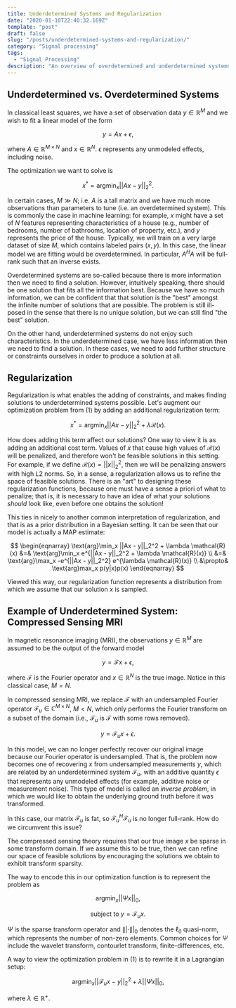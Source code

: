 ```yaml
---
title: Underdetermined Systems and Regularization
date: "2020-01-10T22:40:32.169Z"
template: "post"
draft: false
slug: "/posts/underdetermined-systems-and-regularization/"
category: "Signal processing"
tags:
  - "Signal Processing"
description: "An overview of overdetermined and underdetermined systems, the role of regularization, and applications to compressed sensing."
---
```


## Underdetermined vs. Overdetermined Systems
In classical least squares, we have a set of observation data $y \in \mathbb{R}^M$ and we wish to fit a linear model of the form

$$
y = A x + \epsilon,
$$ 

where $A \in \mathbb{R}^{M \times N}$ and $x \in \mathbb{R}^N$. $\epsilon$ represents any unmodeled effects, including noise.

The optimization we want to solve is 

$$
x^* = \text{arg}\min_x ||Ax - y||_2^2. \tag{1}
$$

In certain cases, $M \gg N$; i.e. $A$ is a tall matrix and we have much more observations than parameters to tune (i.e. an overdetermined system). This is commonly the case in machine learning: for example, $x$ might have a set of $N$ features representing characteristics of a house (e.g., number of bedrooms, number of bathrooms, location of property, etc.), and $y$ represents the price of the house. Typically, we will train on a very large dataset of size $M$, which contains labeled pairs $(x, y)$. In this case, the linear model we are fitting would be overdetermined. In particular, $A^HA$ will be full-rank such that an inverse exists.

Overdetermined systems are so-called because there is more information then we need to find a solution. However, intuitively speaking, there should be one solution that fits all the information best. Because we have so much information, we can be confident that that solution is the "best" amongst the infinite number of solutions that are possible. The problem is still ill-posed in the sense that there is no unique solution, but we can still find "the best" solution. 

On the other hand, underdetermined systems do not enjoy such characteristics. In the underdetermined case, we have less information then we need to find a solution. In these cases, we need to add further structure or constraints ourselves in order to produce a solution at all. 

## Regularization 
Regularization is what enables the adding of constraints, and makes finding solutions to underdetermined systems possible. Let's augment our optimization problem from $(1)$ by adding an additional regularization term:

$$
x^* = \text{arg}\min_x ||Ax - y||_2^2 + \lambda \mathcal{R}(x). 
$$

How does adding this term affect our solutions? One way to view it is as adding an additional cost term. Values of $x$ that cause high values of $\mathcal{R}(x)$ will be penalized, and therefore won't be feasible solutions in this setting. For example, if we define $\mathcal{R}(x) = ||x||_2^2$, then we will be penalizing answers with high $L2$ norms. So, in a sense, a regularization allows us to refine the space of feasible solutions. There is an "art" to designing these regularization functions, because one must have a sense a priori of what to penalize; that is, it is necessary to have an idea of what your solutions *should* look like, even before one obtains the solution!

This ties in nicely to another common interpretation of regularization, and that is as a prior distribution in a Bayesian setting. It can be seen that our model is actually a MAP estimate:

$$
\begin{eqnarray}
\text{arg}\min_x ||Ax - y||_2^2 + \lambda \mathcal{R}(x) 
&=& \text{arg}\min_x e^{||Ax - y||_2^2 + \lambda \mathcal{R}(x)} \\
&=& \text{arg}\max_x -e^{||Ax - y||_2^2} e^{\lambda \mathcal{R}(x)} \\
&\propto& \text{arg}max_x p(y|x)p(x) 
\end{eqnarray}
$$

Viewed this way, our regularization function represents a distribution from which we assume that our solution $x$ is sampled.

## Example of Underdetermined System: Compressed Sensing MRI
In magnetic resonance imaging (MRI), the observations $y \in \mathbb{R}^M$ are assumed to be the output of the forward model

$$
y = \mathcal{F}x + \epsilon,
$$

where $\mathcal{F}$ is the Fourier operator and $x \in \mathbb{R}^N$ is the true image. Notice in this classical case, $M=N$.

In compressed sensing MRI, we replace $\mathcal{F}$ with an undersampled Fourier operator $\mathcal{F}_u \in \mathbb{C}^{M \times N}$, $M<N$, which only performs the Fourier transform on a subset of the domain (i.e., $\mathcal{F}_u$ is $\mathcal{F}$ with some rows removed).

$$
y = \mathcal{F}_u x + \epsilon.
$$

In this model, we can no longer perfectly recover our original image because our Fourier operator is undersampled. That is, the problem now becomes one of recovering $x$ from undersampled measurements $y$, which are related by an underdetermined system $\mathcal{F}_u$, with an additive quantity $\epsilon$ that represents any unmodeled effects (for example, additive noise or measurement noise). This type of model is called an *inverse problem*, in which we would like to obtain the underlying ground truth before it was transformed.

In this case, our matrix $\mathcal{F}_u$ is fat, so $\mathcal{F}_u^H\mathcal{F}_u$ is no longer full-rank. How do we circumvent this issue?

The compressed sensing theory requires that our true image $x$ be sparse in some transform domain. If we assume this to be true, then we can refine our space of feasible solutions by encouraging the solutions we obtain to exhibit transform sparsity.

The way to encode this in our optimization function is to represent the problem as

$$
\text{arg}\min_x ||\Psi x||_0, \tag{1}
$$ 

$$
\text{   subject to   } y = \mathcal{F}_u x.
$$

$\Psi$ is the sparse transform operator and $\||\cdot\||_0$ denotes the $\ell_0$ quasi-norm, which represents the number of non-zero elements. Common choices for $\Psi$ include the wavelet transform, contourlet transform, finite-differences, etc.

A way to view the optimization problem in $(1)$ is to rewrite it in a Lagrangian setup:

$$
\text{arg}\min_x ||\mathcal{F}_u x - y||_2^2 + \lambda||\Psi x||_0,
$$

where $\lambda \in \mathbb{R}^+$.
